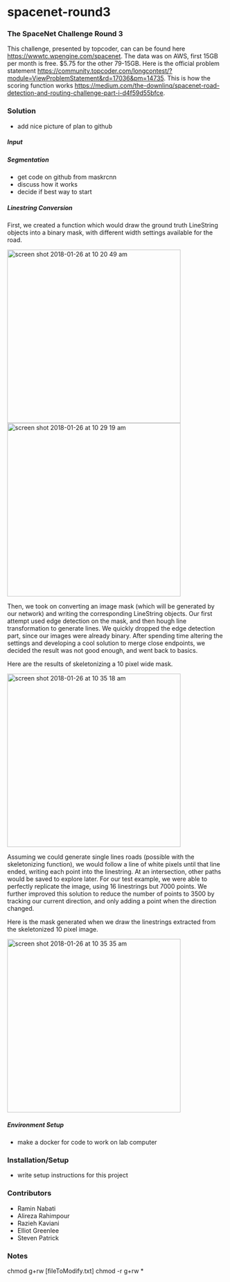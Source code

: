 # spacenet-round3

### The SpaceNet Challenge Round 3
This challenge, presented by topcoder, can can be found here https://wwwtc.wpengine.com/spacenet. The data was on AWS, first 15GB per month is free. $5.75 for the other 79-15GB. Here is the official problem statement https://community.topcoder.com/longcontest/?module=ViewProblemStatement&rd=17036&pm=14735. This is how the scoring function works https://medium.com/the-downlinq/spacenet-road-detection-and-routing-challenge-part-i-d4f59d55bfce.

### Solution
* add nice picture of plan to github

##### Input

##### Segmentation
* get code on github from maskrcnn
* discuss how it works
* decide if best way to start

##### Linestring Conversion
First, we created a function which would draw the ground truth LineString objects into a binary mask, with different width settings available for the road.

<img width="400" alt="screen shot 2018-01-26 at 10 20 49 am" src="https://user-images.githubusercontent.com/6694735/35446429-abdc48fc-0282-11e8-9ef7-2fa47774d58d.png">

<img width="400" alt="screen shot 2018-01-26 at 10 29 19 am" src="https://user-images.githubusercontent.com/6694735/35447016-819366a0-0284-11e8-9d61-85e203aa9a66.png">

Then, we took on converting an image mask (which will be generated by our network) and writing the corresponding LineString objects. Our first attempt used edge detection on the mask, and then hough line transformation to generate lines. We quickly dropped the edge detection part, since our images were already binary. After spending time altering the settings and developing a cool solution to merge close endpoints, we decided the result was not good enough, and went back to basics.

Here are the results of skeletonizing a 10 pixel wide mask.

<img width="400" alt="screen shot 2018-01-26 at 10 35 18 am" src="https://user-images.githubusercontent.com/6694735/35447081-b41bd71a-0284-11e8-9476-a9ef589ef845.png">

Assuming we could generate single lines roads (possible with the skeletonizing function), we would follow a line of white pixels until that line ended, writing each point into the linestring. At an intersection, other paths would be saved to explore later. For our test example, we were able to perfectly replicate the image, using 16 linestrings but 7000 points. We further improved this solution to reduce the number of points to 3500 by tracking our current direction, and only adding a point when the direction changed.

Here is the mask generated when we draw the linestrings extracted from the skeletonized 10 pixel image.

<img width="400" alt="screen shot 2018-01-26 at 10 35 35 am" src="https://user-images.githubusercontent.com/6694735/35447089-b6f35904-0284-11e8-98b8-8760fddd325f.png">


##### Environment Setup
* make a docker for code to work on lab computer

### Installation/Setup
* write setup instructions for this project

### Contributors
* Ramin Nabati
* Alireza Rahimpour
* Razieh Kaviani
* Elliot Greenlee
* Steven Patrick

### Notes
chmod g+rw [fileToModify.txt]
chmod -r g+rw *
